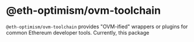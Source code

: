 # @eth-optimism/ovm-toolchain

`@eth-optimism/ovm-toolchain` provides "OVM-ified" wrappers or plugins for common Ethereum developer tools. Currently, this package 